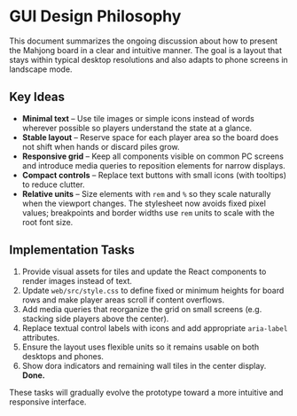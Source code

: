 # GUI Design Philosophy

This document summarizes the ongoing discussion about how to present the Mahjong board in a clear and intuitive manner. The goal is a layout that stays within typical desktop resolutions and also adapts to phone screens in landscape mode.

## Key Ideas

- **Minimal text** – Use tile images or simple icons instead of words wherever possible so players understand the state at a glance.
- **Stable layout** – Reserve space for each player area so the board does not shift when hands or discard piles grow.
- **Responsive grid** – Keep all components visible on common PC screens and introduce media queries to reposition elements for narrow displays.
- **Compact controls** – Replace text buttons with small icons (with tooltips) to reduce clutter.
- **Relative units** – Size elements with `rem` and `%` so they scale naturally when the viewport changes.
  The stylesheet now avoids fixed pixel values; breakpoints and border widths use `rem` units to scale with the root font size.

## Implementation Tasks

1. Provide visual assets for tiles and update the React components to render images instead of text.
2. Update `web/src/style.css` to define fixed or minimum heights for board rows and make player areas scroll if content overflows.
3. Add media queries that reorganize the grid on small screens (e.g. stacking side players above the center).
4. Replace textual control labels with icons and add appropriate `aria-label` attributes.
5. Ensure the layout uses flexible units so it remains usable on both desktops and phones.
6. Show dora indicators and remaining wall tiles in the center display. **Done.**

These tasks will gradually evolve the prototype toward a more intuitive and responsive interface.
